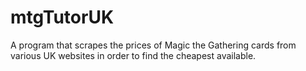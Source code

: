 # mtgTutorUK
A program that scrapes the prices of Magic the Gathering cards from various UK websites in order to find the cheapest available.
